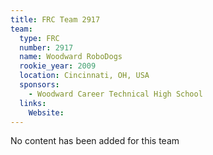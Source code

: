 ```yaml
---
title: FRC Team 2917
team:
  type: FRC
  number: 2917
  name: Woodward RoboDogs
  rookie_year: 2009
  location: Cincinnati, OH, USA
  sponsors:
    - Woodward Career Technical High School
  links:
    Website: 
---
```

No content has been added for this team